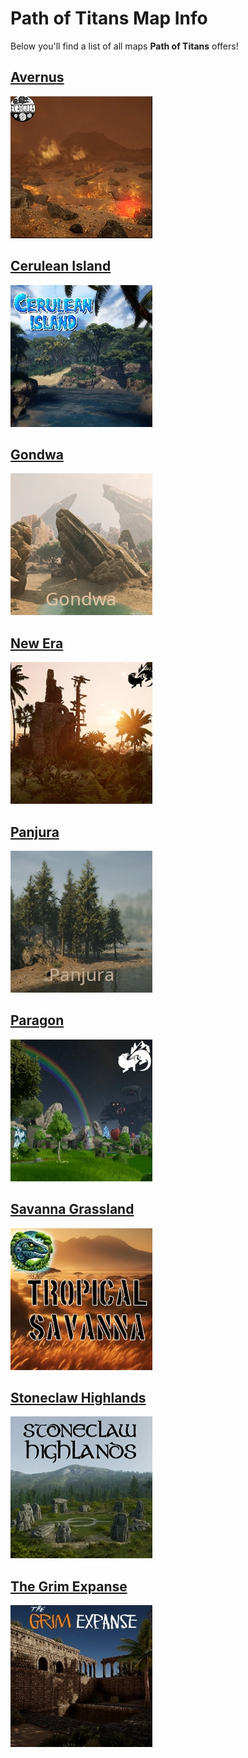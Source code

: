 # Path of Titans Map Info

Below you'll find a list of all maps **Path of Titans** offers!

<!-- ## [Aedis](./Path-of-Titans-Aedis) -->

## [Avernus](./Path-of-Titans-Avernus)

[![Avernus](Avernus.webp)](./Path-of-Titans-Avernus)

<!-- ## [Beringia](./Path-of-Titans-Beringia.md) -->

## [Cerulean Island](./Path-of-Titans-CeruleanIsland)

[![alt text](CI.webp)](./Path-of-Titans-CeruleanIsland)

<!-- ## [Etis](./Path-of-Titans-Etis) -->

## [Gondwa](./Path-of-Titans-Gondwa)

[![alt text](Gondwa.webp)](./Path-of-Titans-Gondwa)

<!-- ## [Infinita](./Path-of-Titans-Infinita) -->

## [New Era](./Path-of-Titans-NewEra)

[![alt text](Era.webp)](./Path-of-Titans-NewEra)

## [Panjura](./Path-of-Titans-Panjura)

[![alt text](Panjura.webp)](./Path-of-Titans-Panjura)

## [Paragon](./Path-of-Titans-Paragon)

[![alt text](Paragon.webp)](./Path-of-Titans-Paragon)

## [Savanna Grassland](./Path-of-Titans-Savanna)

[![alt text](Savanna.webp)](./Path-of-Titans-Savanna)

## [Stoneclaw Highlands](./Path-of-Titans-StoneclawHighlands)

[![alt text](stone.webp)](./Path-of-Titans-StoneclawHighlands)

<!-- ## [Teutonia](./Path-of-Titans-Teutonia) -->

## [The Grim Expanse](./Path-of-Titans-TheGrimExpanse)

[![alt text](grim.webp)](./Path-of-Titans-TheGrimExpanse)
